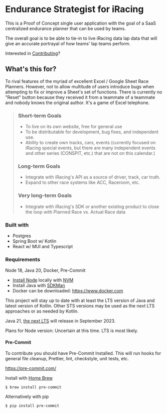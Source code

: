 # Endurance Strategist for iRacing

This is a Proof of Concept single user application with the goal of a SaaS centralized endurance planner that can be used by teams.

The overall goal is to be able to tie-in to live iRacing data lap data that will give an accurate portrayal of how teams' lap teams perform.

Interested in [Contributing](Contributing.md)?

## What's this for?

To rival features of the myriad of excellent Excel / Google Sheet Race
Planners. However, not to allow multitude of users introduce bugs
when attempting to fix or improve a Sheet's set of functions.
There is currently no "Reset" button because they received it from
a teammate of a teammate and nobody knows the original author.
It's a game of Excel telephone.

<blockquote style="margin-left:25px">

### Short-term Goals

* To live on its own website, free for general use
* To be distributable for development, bug fixes, and independent use.
* Ability to create own tracks, cars, events (currently focused on iRacing special events, but there are many independent events and other series (CONSPIT, etc.) that are not on this calendar.)

### Long-term Goals

* Integrate with iRacing's API as a source of driver, track, car truth.
* Expand to other race systems like ACC, Raceroom, etc.

### Very long-term Goals

* Integrate with iRacing's SDK or another existing product to close the loop with Planned Race vs. Actual Race data
</blockquote>

### Built with

* Postgres
* Spring Boot w/ Kotlin
* React w/ MUI and Typescript

### Requirements

Node 18, Java 20, Docker, Pre-Commit

* [Install Node](https://heynode.com/tutorial/install-nodejs-locally-nvm/) locally with [NVM](https://github.com/nvm-sh/nvm)
* Install Java with [SDKMan](https://sdkman.io/install)
* Docker can be downloaded: https://www.docker.com

This project will stay up to date with at least the LTS version
of Java and latest version of Kotlin. Other STS versions may be
used as the next LTS approaches or as needed by Kotlin. 

Java 21, [the next LTS](https://www.infoworld.com/article/3689880/jdk-21-the-new-features-in-java-21.html) will release in September 2023.

Plans for Node version: Uncertain at this time. LTS is most likely.

#### Pre-Commit

To contribute you should have Pre-Commit Installed.
This will run hooks for general file cleanup, Prettier,
lint, checkstyle, unit tests, etc.

https://pre-commit.com/

Install with [Home Brew](https://formulae.brew.sh/formula/pre-commit)

    $ brew install pre-commit

Alternatively with pip

    $ pip install pre-commit





